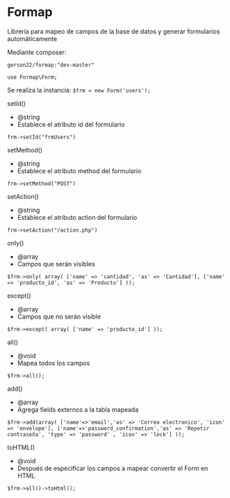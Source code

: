 # Formap

Librería para mapeo de campos de la base de datos y generar formularios automáticamente

Mediante composer:

`gerson22/formap:"dev-master"`


`use Formap\Form;`

Se realiza la instancia:
`$frm = new Form('users');`

setId()

* @string
* Establece el atributo id del formulario

`frm->setId("frmUsers")`

setMethod()

* @string
* Establece el atributo method del formulario

`frm->setMethod("POST")`

setAction()

* @string
* Establece el atributo action del formulario

`frm->setAction("/action.php")`

only()
* @array
* Campos que serán visibles

`$frm->only(
       array(
          ['name' => 'cantidad', 'as' => 'Cantidad'],
          ['name' => 'producto_id', 'as' => 'Producto']
));`

except()
* @array
* Campos que no serán visible

`$frm->except(
       array(
          ['name' => 'producto_id']
));`

all()
* @void
* Mapea todos los campos

`$frm->all();`

add()
* @array
* Agrega fields externos a la tabla mapeada

`$frm->add(array(
       ['name'=>'email','as' => 'Correo electronico', 'icon' => 'envelope'],
       ['name'=>'password_confirmation','as' => 'Repetir contraseña', 'type' => 'password' , 'icon' => 'lock']
));`

toHTML()
* @void
* Después de especificar los campos a mapear convertir el Form en HTML

`$frm->all()->toHtml();`

